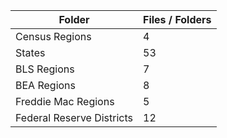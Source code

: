 | Folder                    |   Files / Folders |
|---------------------------|-------------------|
| Census Regions            |                 4 |
| States                    |                53 |
| BLS Regions               |                 7 |
| BEA Regions               |                 8 |
| Freddie Mac Regions       |                 5 |
| Federal Reserve Districts |                12 |